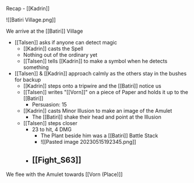 Recap - [[Kadrin]]

![[Batiri Village.png]]

We arrive at the [[Batiri]] Village
- [[Talsen]] asks if anyone can detect magic
	- [[Kadrin]] casts the Spell
	- Nothing out of the ordinary yet
	- [[Talsen]] tells [[Kadrin]] to make a symbol when he detects something
- [[Talsen]] & [[Kadrin]] approach calmly as the others stay in the bushes for backup
	- [[Kadrin]] steps onto a tripwire and the [[Batiri]] notice us
	- [[Talsen]] writes "[[Vorn]]" on a piece of Paper and holds it up to the [[Batiri]]
		- Persuasion: 15
	- [[Kadrin]] casts Minor Illusion to make an image of the Amulet
		- The [[Batiri]] shake their head and point at the Illusion
	- [[Talsen]] steps closer
		- 23 to hit, 4 DMG
			- The Plant beside him was a [[Batiri]] Battle Stack
			- ![[Pasted image 20230515192345.png]]
		- ## [[Fight_S63]]

We flee with the Amulet towards [[Vorn (Place)]]